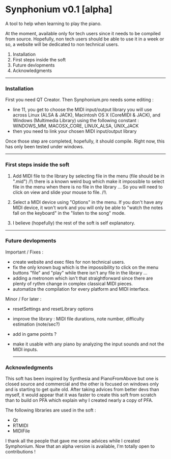 # Synphonium v0.1 [alpha]

A tool to help when learning to play the piano.

At the moment, available only for tech users since it needs to be compiled from source.
Hopefully, non tech users should be able to use it in a week or so, a website will be dedicated to non technical users.

1. Installation
2. First steps inside the soft
3. Future devlopments
4. Acknowledgments

-----------------------------------------------

### Installation

First you need QT Creator.
Then Synphonium.pro needs some editing :
- line 11, you get to choose the MIDI input/output library you will use across
 Linux (ALSA & JACK), Macintosh OS X (CoreMIDI & JACK), and Windows (Multimedia Library)
 using the following constant : WINDOWS_MM, MACOSX_CORE, LINUX_ALSA, UNIX_JACK
- then you need to link your chosen MIDI input/output library

Once those step are completed, hopefully, it should compile.
Right now, this has only been tested under windows.

-----------------------------------------------

### First steps inside the soft

1. Add MIDI file to the library by selecting file in the menu (file should be in ".mid")
 /!\ there is a known weird bug which make it impossible to select file in the menu when there
  is no file in the library ... So you will need to click on view and slide your mouse to file. /!\

2. Select a MIDI device using "Options" in the menu. If you don't have any MIDI device, it won't
 work and you will only be able to "watch the notes fall on the keyboard" in
 the "listen to the song" mode.

3. I believe (hopefully) the rest of the soft is self explanatory.

-----------------------------------------------

### Future devlopments

Important / Fixes :
- create website and exec files for non technical users.
- fix the only known bug which is the impossibility to click on the menu
 buttons "file" and "play" while there isn't any file in the library ...
- adding a metronom which isn't that straightforward since there are plenty of rythm
change in complex classical MIDI pieces.
- automatize the compilation for every platform and MIDI interface.

Minor / For later :
- resetSettings and resetLibrary options
- improve the library : MIDI file durations, note number, difficulty estimation (note/sec?)
- add in game points ?
- make it usable with any piano by analyzing the input sounds and not the MIDI inputs.

	-----------------------------------------------

### Acknowledgments

This soft has been inspired by Synthesia and PianoFromAbove but one is closed source and
 commercial and the other is focused on windows only and is starting to get quite old.
After taking advices from better devs than myself, it would appear that it was faster
 to create this soft from scratch than to build on PFA which explain why I created nearly a copy of PFA.

The following libraries are used in the soft : 
- Qt
- RTMIDI
- MIDIFile

I thank all the people that gave me some advices while I created Symphonium.
Now that an alpha version is available, I'm totally open to contributions !
